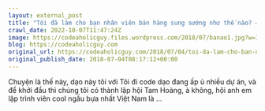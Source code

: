 ```yaml
---
layout: external_post
title: "Tôi đã làm cho bạn nhân viên bán hàng sung sướng như thế nào? – Codeaholicguy"
crawl_date: 2022-10-07T11:47:24Z
image: https://codeaholicguy.files.wordpress.com/2018/07/banao1.jpg?w=1200
blog: https://codeaholicguy.com
original_url: https://codeaholicguy.com/2018/07/04/toi-da-lam-cho-ban-nhan-vien-ban-hang-sung-suong-nhu-the-nao/
original_publish_date: 2018-07-04T08:17:12+00:00
---
```


Chuyện là thế này, dạo này tôi với Tôi đi code dạo đang ấp ủ nhiều dự án, và để khởi đầu thì chúng tôi có thành lập hội Tam Hoàng, à không, hội anh em lập trình viên cool ngầu bựa nhất Việt Nam là …